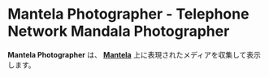 # Mantela Photographer - Telephone Network Mandala Photographer

**Mantela Photographer** は、 **[Mantela](https://github.com/tkytel/mantela)** 上に表現されたメディアを収集して表示します。
